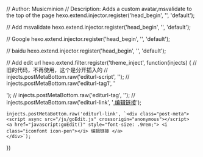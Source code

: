 // Author: Musicminion
// Description: Adds a custom avatar,msvalidate to the top of the page
hexo.extend.injector.register('head_begin', '<link rel="stylesheet" href="css/my-avatar.css">', 'default');

// Add msvalidate
hexo.extend.injector.register('head_begin', '<meta name="msvalidate.01" content="3A0A333C87F53DC35E793673A0667DFC" />', 'default');

// Google 
hexo.extend.injector.register('head_begin', '<meta name="google-site-verification" content="2NUVG0mhrcFS8ODsFQju4NNmfpTNvWIMG5iqrvEM-88" />', 'default');

// baidu 
hexo.extend.injector.register('head_begin', '<meta name="baidu-site-verification" content="codeva-q9oPrfpq6W" />', 'default');

// Add edit url
hexo.extend.filter.register('theme_inject', function(injects) {
    // 旧的代码，不再使用，这个是分开插入的
    // injects.postMetaBottom.raw('editurl-script', '<script async src="/js/goEdit.js" crossorigin="anonymous"></script>');
    // injects.postMetaBottom.raw('editurl-tag1', '<div><i class="iconfont icon-pen"></i></div>');
    // injects.postMetaBottom.raw('editurl-tag', '<i class="iconfont icon-pen"></i>');
    // injects.postMetaBottom.raw('editurl-link', '<a href="javascript:goEdit()"> 编辑链接</a>');

    injects.postMetaBottom.raw('editurl-link', `<div class="post-meta">
    <script async src="/js/goEdit.js" crossorigin="anonymous"></script>
    <a href="javascript:goEdit()" style="font-size: .9rem;"> <i class="iconfont icon-pen"></i> 编辑链接 </a>
    </div>`);
})
